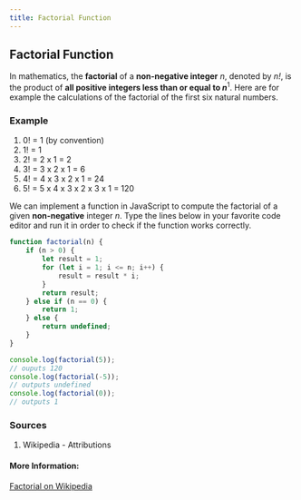 ```yaml
---
title: Factorial Function
---
```

## Factorial Function

In mathematics, the __factorial__ of a __non-negative integer__ _n_, denoted by _n!_, is the product of __all positive integers less than or equal to *n*__<sup>1</sup>. Here are for example the calculations of the factorial of the first six natural numbers.

### Example

1. 0! = 1 (by convention)
2. 1! = 1
3. 2! = 2 x 1 = 2
4. 3! = 3 x 2 x 1 = 6
5. 4! = 4 x 3 x 2 x 1 = 24
6. 5! = 5 x 4 x 3 x 2 x 3 x 1 = 120

We can implement a function in JavaScript to compute the factorial of a given __non-negative__ integer _n_. Type the lines below in your favorite code editor and run it in order to check if the function works correctly. 
```javascript
function factorial(n) {
    if (n > 0) {
        let result = 1;
        for (let i = 1; i <= n; i++) {
            result = result * i;
        }
        return result;
    } else if (n == 0) {
        return 1;
    } else {
        return undefined;
    }
}

console.log(factorial(5));
// ouputs 120
console.log(factorial(-5));
// outputs undefined
console.log(factorial(0));
// outputs 1
```
### Sources
1. Wikipedia - Attributions

#### More Information:
[Factorial on Wikipedia](https://en.wikipedia.org/wiki/Factorial)

